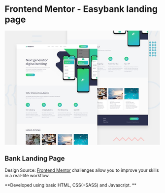 # Frontend Mentor - Easybank landing page

![Design preview for the Easybank landing page coding challenge](./design/desktop-preview.jpg)

## Bank Landing Page

Design Source: [Frontend Mentor](https://www.frontendmentor.io) challenges allow you to improve your skills in a real-life workflow.

**Developed using basic HTML, CSS(+SASS) and Javascript. **
